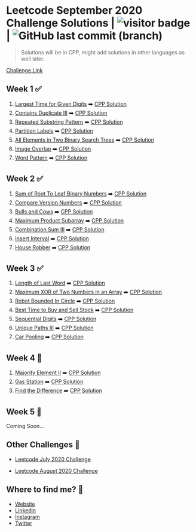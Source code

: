 # Leetcode September 2020 Challenge Solutions | <img src="https://visitor-badge.laobi.icu/badge?page_id=akashrajpurohit.leetcode-september-2020" alt="visitor badge"/> | ![GitHub last commit (branch)](https://img.shields.io/github/last-commit/AkashRajpurohit/leetcode-september-2020-challenge/master)

> Solutions will be in CPP, might add solutions in other languages as well later.

[Challenge Link](https://leetcode.com/explore/challenge/card/september-leetcoding-challenge/)

## Week 1 ✅

1. [Largest Time for Given Digits](https://leetcode.com/explore/challenge/card/september-leetcoding-challenge/554/week-1-september-1st-september-7th/3445/) ➡️ [CPP Solution](Week1/largestTimeFromDigits.cpp)
2. [Contains Duplicate III](https://leetcode.com/explore/challenge/card/september-leetcoding-challenge/554/week-1-september-1st-september-7th/3446/) ➡️ [CPP Solution](Week1/containsNearbyAlmostDuplicate.cpp)
3. [Repeated Substring Pattern](https://leetcode.com/explore/challenge/card/september-leetcoding-challenge/554/week-1-september-1st-september-7th/3447/) ➡️ [CPP Solution](Week1/repeatedSubstringPattern.cpp)
4. [Partition Labels](https://leetcode.com/explore/challenge/card/september-leetcoding-challenge/554/week-1-september-1st-september-7th/3448/) ➡️ [CPP Solution](Week1/partitionLabels.cpp)
5. [All Elements in Two Binary Search Trees](https://leetcode.com/explore/challenge/card/september-leetcoding-challenge/554/week-1-september-1st-september-7th/3449/) ➡️ [CPP Solution](Week1/getAllElements.cpp)
6. [Image Overlap](https://leetcode.com/explore/challenge/card/september-leetcoding-challenge/554/week-1-september-1st-september-7th/3450/) ➡️ [CPP Solution](Week1/largestOverlap.cpp)
7. [Word Pattern](https://leetcode.com/explore/challenge/card/september-leetcoding-challenge/554/week-1-september-1st-september-7th/3451/) ➡️ [CPP Solution](Week1/wordPattern.cpp)

## Week 2 ✅

1. [Sum of Root To Leaf Binary Numbers](https://leetcode.com/explore/challenge/card/september-leetcoding-challenge/555/week-2-september-8th-september-14th/3453/) ➡️ [CPP Solution](Week2/sumRootToLeaf.cpp)
2. [Compare Version Numbers](https://leetcode.com/explore/challenge/card/september-leetcoding-challenge/555/week-2-september-8th-september-14th/3454/) ➡️ [CPP Solution](Week2/compareVersion.cpp)
3. [Bulls and Cows](https://leetcode.com/explore/challenge/card/september-leetcoding-challenge/555/week-2-september-8th-september-14th/3455/) ➡️ [CPP Solution](Week2/getHint.cpp)
4. [Maximum Product Subarray](https://leetcode.com/explore/challenge/card/september-leetcoding-challenge/555/week-2-september-8th-september-14th/3456/) ➡️ [CPP Solution](Week2/maxProduct.cpp)
5. [Combination Sum III](https://leetcode.com/explore/challenge/card/september-leetcoding-challenge/555/week-2-september-8th-september-14th/3457/) ➡️ [CPP Solution](Week2/combinationSum3.cpp)
6. [Insert Interval](https://leetcode.com/explore/challenge/card/september-leetcoding-challenge/555/week-2-september-8th-september-14th/3458/) ➡️ [CPP Solution](Week2/insert.cpp)
7. [House Robber](https://leetcode.com/explore/challenge/card/september-leetcoding-challenge/555/week-2-september-8th-september-14th/3459/) ➡️ [CPP Solution](Week2/rob.cpp)

## Week 3 ✅

1. [Length of Last Word](https://leetcode.com/explore/challenge/card/september-leetcoding-challenge/556/week-3-september-15th-september-21st/3461/) ➡️ [CPP Solution](Week3/lengthOfLastWord.cpp)
2. [Maximum XOR of Two Numbers in an Array](https://leetcode.com/explore/challenge/card/september-leetcoding-challenge/556/week-3-september-15th-september-21st/3462/) ➡️ [CPP Solution](Week3/findMaximumXOR.cpp)
3. [Robot Bounded In Circle](https://leetcode.com/explore/challenge/card/september-leetcoding-challenge/556/week-3-september-15th-september-21st/3463/) ➡️ [CPP Solution](Week3/isRobotBounded.cpp)
4. [Best Time to Buy and Sell Stock](https://leetcode.com/explore/challenge/card/september-leetcoding-challenge/556/week-3-september-15th-september-21st/3464/) ➡️ [CPP Solution](Week3/maxProfit.cpp)
5. [Sequential Digits](https://leetcode.com/explore/challenge/card/september-leetcoding-challenge/556/week-3-september-15th-september-21st/3465/) ➡️ [CPP Solution](Week3/sequentialDigits.cpp)
6. [Unique Paths III](https://leetcode.com/explore/challenge/card/september-leetcoding-challenge/556/week-3-september-15th-september-21st/3466/) ➡️ [CPP Solution](Week3/uniquePathsIII.cpp)
7. [Car Pooling](https://leetcode.com/explore/challenge/card/september-leetcoding-challenge/556/week-3-september-15th-september-21st/3467/) ➡️ [CPP Solution](Week3/carPooling.cpp)

## Week 4 🚧

1. [Majority Element II](https://leetcode.com/explore/challenge/card/september-leetcoding-challenge/557/week-4-september-22nd-september-28th/3469/) ➡️ [CPP Solution](Week4/majorityElement.cpp)
2. [Gas Station](https://leetcode.com/explore/challenge/card/september-leetcoding-challenge/557/week-4-september-22nd-september-28th/3470/) ➡️ [CPP Solution](Week4/gasStation.cpp)
3. [Find the Difference](https://leetcode.com/explore/challenge/card/september-leetcoding-challenge/557/week-4-september-22nd-september-28th/3471/) ➡️ [CPP Solution](Week4/findTheDifference.cpp)

## Week 5 🚧

Coming Soon...

## Other Challenges 💪

- [Leetcode July 2020 Challenge](https://github.com/AkashRajpurohit/leetcode-july-2020-challenge)

- [Leetcode August 2020 Challenge](https://github.com/AkashRajpurohit/leetcode-august-2020-challenge)

## Where to find me? 🌟

- [Website](https://akashwho.codes/)
- [Linkedin](https://www.linkedin.com/in/AkashRajpurohit)
- [Instagram](https://www.instagram.com/akashwho.codes)
- [Twitter](https://www.twitter.com/AkashWhoCodes)
